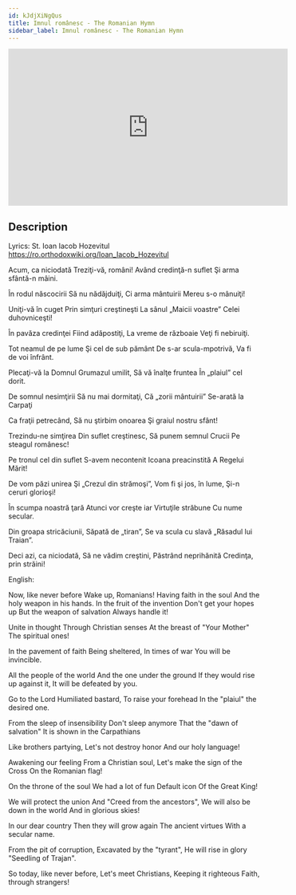 ```yaml
---
id: kJdjXiNgQus
title: Imnul românesc - The Romanian Hymn
sidebar_label: Imnul românesc - The Romanian Hymn
---
```


<iframe
  width="560"
  height="315"
  src="https://www.youtube.com/embed/kJdjXiNgQus"
  title="YouTube video player"
  frameborder="0"
  allow="accelerometer; autoplay; clipboard-write; encrypted-media; gyroscope; picture-in-picture; web-share"
  referrerpolicy="strict-origin-when-cross-origin"
  allowfullscreen
></iframe>

## Description

Lyrics: St. Ioan Iacob Hozevitul
https://ro.orthodoxwiki.org/Ioan_Iacob_Hozevitul

Acum, ca niciodată
Treziţi-vă, români!
Având credinţă-n suflet
Şi arma sfântă-n mâini.

În rodul născocirii
Să nu nădăjduiţi,
Ci arma mântuirii
Mereu s-o mânuiţi!

Uniţi-vă în cuget
Prin simţuri creştineşti
La sânul „Maicii voastre”
Celei duhovniceşti!

În pavăza credinţei
Fiind adăpostiţi,
La vreme de războaie
Veţi fi nebiruiţi.

Tot neamul de pe lume
Şi cel de sub pământ
De s-ar scula-mpotrivă,
Va fi de voi înfrânt.

Plecaţi-vă la Domnul
Grumazul umilit,
Să vă înalţe fruntea
În „plaiul” cel dorit.

De somnul nesimţirii
Să nu mai dormitaţi,
Că „zorii mântuirii”
Se-arată la Carpaţi

Ca fraţii petrecând,
Să nu ştirbim onoarea
Şi graiul nostru sfânt!

Trezindu-ne simţirea
Din suflet creştinesc,
Să punem semnul Crucii
Pe steagul românesc!

Pe tronul cel din suflet
S-avem necontenit
Icoana preacinstită
A Regelui Mărit!

De vom păzi unirea
Şi „Crezul din strămoşi”,
Vom fi şi jos, în lume,
Şi-n ceruri glorioşi!

În scumpa noastră ţară
Atunci vor creşte iar
Virtuţile străbune
Cu nume secular.

Din groapa stricăciunii,
Săpată de „tiran”,
Se va scula cu slavă
„Răsadul lui Traian”.

Deci azi, ca niciodată,
Să ne vădim creştini,
Păstrând neprihănită
Credinţa, prin străini!

English:

Now, like never before
Wake up, Romanians!
Having faith in the soul
And the holy weapon in his hands.
In the fruit of the invention
Don't get your hopes up
But the weapon of salvation
Always handle it!

Unite in thought
Through Christian senses
At the breast of "Your Mother"
The spiritual ones!

In the pavement of faith
Being sheltered,
In times of war
You will be invincible.

All the people of the world
And the one under the ground
If they would rise up against it,
It will be defeated by you.

Go to the Lord
Humiliated bastard,
To raise your forehead
In the "plaiul" the desired one.

From the sleep of insensibility
Don't sleep anymore
That the "dawn of salvation"
It is shown in the Carpathians

Like brothers partying,
Let's not destroy honor
And our holy language!

Awakening our feeling
From a Christian soul,
Let's make the sign of the Cross
On the Romanian flag!

On the throne of the soul
We had a lot of fun
Default icon
Of the Great King!

We will protect the union
And "Creed from the ancestors",
We will also be down in the world
And in glorious skies!

In our dear country
Then they will grow again
The ancient virtues
With a secular name.

From the pit of corruption,
Excavated by the "tyrant",
He will rise in glory
"Seedling of Trajan".

So today, like never before,
Let's meet Christians,
Keeping it righteous
Faith, through strangers!
